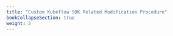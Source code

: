 ```yaml
---
title: "Custom Kubeflow SDK Related Modification Procedure"
bookCollapseSection: true
weight: 2
---
```

